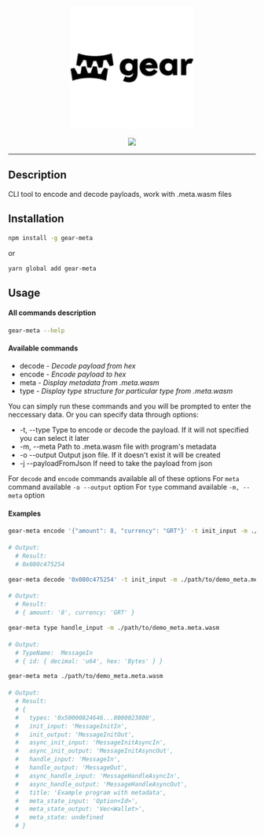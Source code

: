 <p align="center">
  <a href="https://gear-tech.io">
    <img src="https://raw.githubusercontent.com/gear-tech/gear/master/images/logo.svg" width="250" alt="GEAR">
  </a>
</p>
<p align=center>
    <a href="https://github.com/gear-tech/gear-js/blob/master/LICENSE"><img src="https://img.shields.io/badge/License-GPL%203.0-success"></a>
</p>
<hr>

## Description

CLI tool to encode and decode payloads, work with .meta.wasm files

## Installation

```sh
npm install -g gear-meta
```

or

```sh
yarn global add gear-meta
```

## Usage

#### All commands description

```sh
gear-meta --help
```

#### Available commands

- decode - _Decode payload from hex_
- encode - _Encode payload to hex_
- meta - _Display metadata from .meta.wasm_
- type - _Display type structure for particular type from .meta.wasm_

You can simply run these commands and you will be prompted to enter the neccessary data.
Or you can specify data through options:

- -t, --type <type> Type to encode or decode the payload. If it will not specified you can select it later
- -m, --meta <path> Path to .meta.wasm file with program's metadata
- -o --output <path> Output json file. If it doesn't exist it will be created
- -j --payloadFromJson If need to take the payload from json

For `decode` and `encode` commands available all of these options
For `meta` command available `-o --output` option
For `type` command available `-m, --meta` option

#### Examples

```sh
gear-meta encode '{"amount": 8, "currency": "GRT"}' -t init_input -m ./path/to/demo_meta.meta.wasm

# Output:
  # Result:
  # 0x080c475254
```

```sh
gear-meta decode '0x080c475254' -t init_input -m ./path/to/demo_meta.meta.wasm

# Output:
  # Result:
  # { amount: '8', currency: 'GRT' }
```

```sh
gear-meta type handle_input -m ./path/to/demo_meta.meta.wasm

# Output:
  # TypeName:  MessageIn
  # { id: { decimal: 'u64', hex: 'Bytes' } }
```

```sh
gear-meta meta ./path/to/demo_meta.meta.wasm

# Output:
  # Result:
  # {
  #   types: '0x50000824646...0000023800',
  #   init_input: 'MessageInitIn',
  #   init_output: 'MessageInitOut',
  #   async_init_input: 'MessageInitAsyncIn',
  #   async_init_output: 'MessageInitAsyncOut',
  #   handle_input: 'MessageIn',
  #   handle_output: 'MessageOut',
  #   async_handle_input: 'MessageHandleAsyncIn',
  #   async_handle_output: 'MessageHandleAsyncOut',
  #   title: 'Example program with metadata',
  #   meta_state_input: 'Option<Id>',
  #   meta_state_output: 'Vec<Wallet>',
  #   meta_state: undefined
  # }
```
